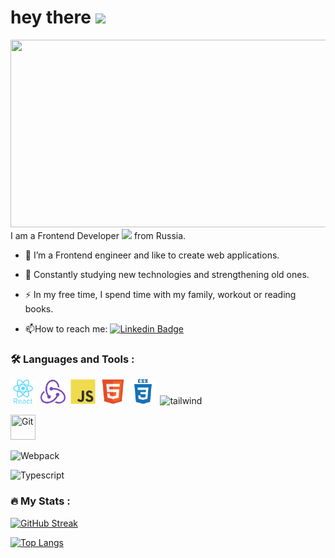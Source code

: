 <!-- <div id="header" align="center">
  <img src="https://media.giphy.com/media/M9gbBd9nbDrOTu1Mqx/giphy.gif" width="100"/>
</div> -->

<h1>
  hey there
  <img src="https://media.giphy.com/media/hvRJCLFzcasrR4ia7z/giphy.gif" width="30px"/>
</h1>

<div align="center">
  <img src="https://media.giphy.com/media/dWesBcTLavkZuG35MI/giphy.gif" width="600" height="300"/>
</div>

<div>
I am a Frontend Developer <img src="https://media.giphy.com/media/WUlplcMpOCEmTGBtBW/giphy.gif" width="30"> from Russia.
</div>


- :telescope: I’m a Frontend engineer and like to create web applications.

- :seedling: Constantly studying new technologies and strengthening old ones.

- :zap: In my free time, I spend time with my family, workout or reading books.

- :mailbox:How to reach me: [![Linkedin Badge](https://img.shields.io/badge/-kakbar-blue?style=flat&logo=Linkedin&logoColor=white)](makcimkaishevskih@gmail.com)

### :hammer_and_wrench: Languages and Tools :

<div>
  <img src="https://github.com/devicons/devicon/blob/master/icons/react/react-original-wordmark.svg" title="React" alt="React" width="40" height="40"/>&nbsp;
  <img src="https://github.com/devicons/devicon/blob/master/icons/redux/redux-original.svg" title="Redux" alt="Redux " width="40" height="40"/>&nbsp;
  <img src="https://github.com/devicons/devicon/blob/master/icons/javascript/javascript-original.svg" title="JavaScript" alt="JavaScript" width="40" height="40"/>&nbsp;
  <img src="https://github.com/devicons/devicon/blob/master/icons/html5/html5-original.svg" title="HTML5" alt="HTML" width="40" height="40"/>&nbsp;
  <img src="https://github.com/devicons/devicon/blob/master/icons/css3/css3-plain-wordmark.svg"  title="CSS3" alt="CSS" width="40" height="40"/>&nbsp;
  <img src="https://www.vectorlogo.zone/logos/tailwindcss/tailwindcss-icon.svg" alt="tailwind" title="Tailwind" width="40" height="40"/>&nbsp;

  <img src="https://www.vectorlogo.zone/logos/git-scm/git-scm-ar21.svg" title="Git" width="40" height="40"/>&nbsp;
  
  <img src="https://www.vectorlogo.zone/logos/js_webpack/js_webpack-icon.svg"
 title="Webpack" alt="Webpack" width="40" height="40"/>&nbsp;

  <img src="https://www.vectorlogo.zone/logos/typescriptlang/typescriptlang-icon.svg" title="Typescript" alt="Typescript" width="40" height="40"/>&nbsp;
</div>


### :fire: My Stats :

[![GitHub Streak](http://github-readme-streak-stats.herokuapp.com?user=makcimishevskih&theme=dark&background=000000)](https://git.io/streak-stats)

[![Top Langs](https://github-readme-stats.vercel.app/api/top-langs/?username=makcimishevskih&layout=compact&theme=vision-friendly-dark)](https://github.com/anuraghazra/github-readme-stats)
